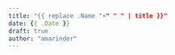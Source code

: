 ```yaml
---
title: "{{ replace .Name "-" " " | title }}"
date: {{ .Date }}
draft: true
author: "amarinder"
---
```


